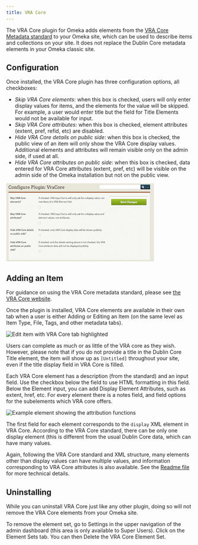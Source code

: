 ```yaml
---
title: VRA Core
---
```

The VRA Core plugin for Omeka adds elements from the [VRA Core Metadata standard](http://core.vraweb.org/index.html) to your Omeka site, which can be used to describe items and collections on your site. It does not replace the Dublin Core metadata elements in your Omeka classic site.

Configuration
--------------------------

Once installed, the VRA Core plugin has three configuration options, all checkboxes:

- *Skip VRA Core elements*: when this box is checked, users will only enter display values for items, and the elements for the value will be skipped. For example, a user would enter title but the field for Title Elements would not be available for input.
- *Skip VRA Core attributes*: when this box is checked, element attributes (extent, pref, refid, etc) are disabled.
- *Hide VRA Core details on public side*: when this box is checked, the public view of an item will only show the VRA Core display values. Additional elements and attributes will remain visible only on the admin side, if used at all.
- *Hide VRA Core attributes on public side*: when this box is checked, data entered for VRA Core attributes (extent, pref, etc) will be visible on the admin side of the Omeka installation but not on the public view.

![VRA Core configuration options](../doc_files/plugin_images/Vraccon.png)

Adding an Item
----------------------------

For guidance on using the VRA Core metadata standard, please see [the VRA Core website](http://core.vraweb.org/index.html).

Once the plugin is installed, VRA Core elements are available in their own tab when a user is either Adding or Editing an Item (on the same level as Item Type, File, Tags, and other metadata tabs).

![Edit item with VRA Core tab highlighted](../doc_files/plugin_images/VRAdd2.png)

Users can complete as much or as little of the VRA core as they wish. However, please note that if you do not provide a title in the Dublin Core Title element, the item will show up as `[Untitled]` throughout your site, even if the title display field in VRA Core is filled.

Each VRA Core element has a description (from the standard) and an input field. Use the checkbox below the field to use HTML formatting in this field. Below the Element input, you can add Display Element Attributes, such as extent, href, etc. For every element there is a notes field, and field options for the subelements which VRA core offers. 

![Example element showing the attribution functions](../docs_files/plugin_images/File:VracElem.png)

The first field for each element corresponds to the `display` XML element in VRA Core. According to the VRA Core standard, there can be only one display element (this is different from the usual Dublin Core data, which can have many values.

Again, following the VRA Core standard and XML structure, many elements other than display values can have multiple values, and information corresponding to VRA Core attributes is also available. See the [Readme file](https://github.com/omeka/plugin-VraCore/blob/master/README.md) for more technical details.

Uninstalling
--------------------------------------------
While you can uninstall VRA Core just like any other plugin, doing so will not remove the VRA Core elements from your Omeka site. 

To remove the element set, go to Settings in the upper navigation of the admin dashboard (this area is only available to Super Users). Click on the Element Sets tab. You can then Delete the VRA Core Element Set.
